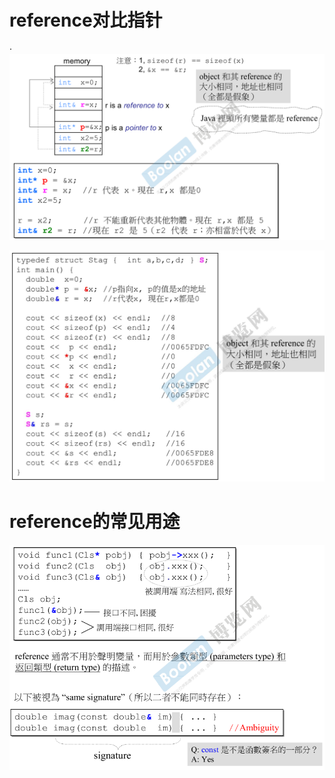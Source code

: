 # reference对比指针

·![image-20220708104444633](reference.assets/image-20220708104444633.png)

![image-20220708110814149](reference.assets/image-20220708110814149.png)



# reference的常见用途

![image-20220708111238427](reference.assets/image-20220708111238427.png)





